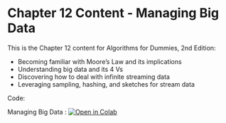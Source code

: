 # Chapter 12 Content - Managing Big Data
This is the Chapter 12 content for Algorithms for Dummies, 2nd Edition:

*	Becoming familiar with Moore’s Law and its implications
*	Understanding big data and its 4 Vs
*	Discovering how to deal with infinite streaming data
*	Leveraging sampling, hashing, and sketches for stream data

Code:

Managing Big Data : [![Open in Colab](https://colab.research.google.com/assets/colab-badge.svg)](https://colab.research.google.com/github/lmassaron/algo4d_2ed/blob/master/Chapter12/A4D2E%3B%2012%3B%20Managing%20Big%20Data%20.ipynb)
